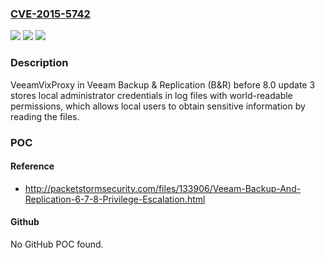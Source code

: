 ### [CVE-2015-5742](https://cve.mitre.org/cgi-bin/cvename.cgi?name=CVE-2015-5742)
![](https://img.shields.io/static/v1?label=Product&message=n%2Fa&color=blue)
![](https://img.shields.io/static/v1?label=Version&message=n%2Fa&color=blue)
![](https://img.shields.io/static/v1?label=Vulnerability&message=n%2Fa&color=brighgreen)

### Description

VeeamVixProxy in Veeam Backup & Replication (B&R) before 8.0 update 3 stores local administrator credentials in log files with world-readable permissions, which allows local users to obtain sensitive information by reading the files.

### POC

#### Reference
- http://packetstormsecurity.com/files/133906/Veeam-Backup-And-Replication-6-7-8-Privilege-Escalation.html

#### Github
No GitHub POC found.

